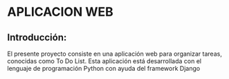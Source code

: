 # APLICACION WEB 
## Introducción: 
El presente proyecto consiste en una aplicación web para organizar tareas, conocidas como To Do List.
Esta aplicación está desarrollada con el lenguaje de programación Python con ayuda del framework Django
